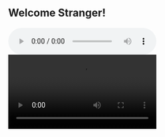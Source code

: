 ## Welcome Stranger!

<audio controls="controls">
  <source type="audio/mp3" src="./audio/1.mp3"></source>
</audio>

<video controls="controls">
  <source type="video/mp4" src="filename.mp4"></source>
</video>